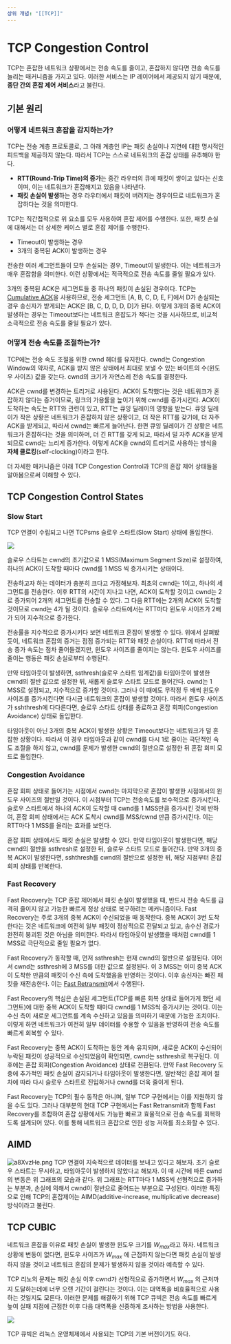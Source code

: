 ```yaml
---
상위 개념: "[[TCP]]"
---
```

# TCP Congestion Control
TCP는 혼잡한 네트워크 상황에서는 전송 속도를 줄이고, 혼잡하지 않다면 전송 속도를 늘리는 매커니즘을 가지고 있다. 이러한 서비스는 IP 레이어에서 제공되지 않기 때문에, **종단 간의 혼잡 제어 서비스**라고 불린다.

## 기본 원리

### 어떻게 네트워크 혼잡을 감지하는가?
TCP는 전송 계층 프로토콜로, 그 아래 계층인 IP는 패킷 손실이나 지연에 대한 명시적인 피드백을 제공하지 않는다. 따라서 TCP는 스스로 네트워크의 혼잡 상태를 유추해야 한다.

* **RTT(Round-Trip Time)의 증가**는 중간 라우터의 큐에 패킷이 쌓이고 있다는 신호이며, 이는 네트워크가 혼잡해지고 있음을 나타낸다.
* **패킷 손실이 발생**하는 경우 라우터에서 패킷이 버려지는 경우이므로 네트워크가 혼잡하다는 것을 의미한다.

TCP는 직간접적으로 위 요소를 모두 사용하여 혼잡 제어를 수행한다. 또한, 패킷 손실에 대해서는 더 상세한 케이스 별로 혼잡 제어를 수행한다.

* Timeout이 발생하는 경우
* 3개의 중복된 ACK이 발생하는 경우

전송한 여러 세그먼트들이 모두 손실되는 경우, Timeout이 발생한다. 이는 네트워크가 매우 혼잡함을 의미한다. 이런 상황에서는 적극적으로 전송 속도를 줄일 필요가 있다.

3개의 중복된 ACK은 세그먼트들 중 하나의 패킷이 손실된 경우이다. TCP는 [Cumulative ACK](../../../reliable%20transmission/Cumulative%20ACK.md)을 사용하므로, 전송 세그먼트 \[A, B, C, D, E, F]에서 D가 손실되는 경우 송신자가 받게되는 ACK은 \[B, C, D, D, D, D]가 된다. 이렇게 3개의 중복 ACK이 발생하는 경우는 Timeout보다는 네트워크 혼잡도가 적다는 것을 시사하므로, 비교적 소극적으로 전송 속도를 줄일 필요가 있다.

### 어떻게 전송 속도를 조절하는가?
TCP에는 전송 속도 조절을 위한 cwnd 헤더를 유지한다. cwnd는 Congestion Window의 약자로, ACK을 받지 않은 상태에서 최대로 보낼 수 있는 바이트의 수(윈도우 사이즈) 값을 갖는다. cwnd의 크기가 자연스레 전송 속도를 결정한다.

ACK은 cwnd를 변경하는 트리거로 사용된다. ACK이 도착했다는 것은 네트워크가 혼잡하지 않다는 증거이므로, 링크의 가용률을 높이기 위해 cwnd를 증가시킨다. ACK이 도착하는 속도는 RTT와 관련이 있고, RTT는 큐잉 딜레이의 영향을 받는다. 큐잉 딜레이가 작은 상황은 네트워크가 혼잡하지 않은 상황이고, 더 작은 RTT를 갖기에, 더 자주 ACK을 받게되고, 따라서 cwnd는 빠르게 늘어난다. 한편 큐잉 딜레이가 긴 상황은 네트워크가 혼잡하다는 것을 의미하며, 더 긴 RTT를 갖게 되고, 따라서 덜 자주 ACK을 받게되므로 cwnd는 느리게 증가한다. 이렇게 ACK을 cwnd의 트리거로 사용하는 방식을 **자체 클로킹**(self-clocking)이라고 한다.

더 자세한 매커니즘은 아래 TCP Congestion Control과 TCP의 혼잡 제어 상태들을 알아봄으로써 이해할 수 있다.

## TCP Congestion Control States
### Slow Start
TCP 연결이 수립되고 나면 TCPsms 슬로우 스타트(Slow Start) 상태에 돌입한다.

![](https://i.imgur.com/ZRXUPtW.png)

슬로우 스타트는 cwnd의 초기값으로 1 MSS(Maximum Segment Size)로 설정하여, 하나의 ACK이 도착할 때마다 cwnd를 1 MSS 씩 증가시키는 상태이다.

전송하고자 하는 데이터가 충분히 크다고 가정해보자. 최초의 cwnd는 1이고, 하나의 세그먼트를 전송한다. 이후 RTT의 시간이 지나고 나면, ACK이 도착할 것이고 cwnd는 2로 증가되어 2개의 세그먼트를 전송할 수 있다. 그 다음 RTT에는 2개의 ACK이 도착할 것이므로 cwnd는 4가 될 것이다. 슬로우 스타트에서는 RTT마다 윈도우 사이즈가 2배가 되어 지수적으로 증가한다.

전송률을 지수적으로 증가시키다 보면 네트워크 혼잡이 발생할 수 있다. 위에서 살펴봤듯이, 네트워크 혼잡의 증거는 점점 증가되는 RTT와 패킷 손실이다. RTT에 따라서 전송 증가 속도는 점차 줄어들겠지만, 윈도우 사이즈를 줄이지는 않는다. 윈도우 사이즈를 줄이는 행동은 패킷 손실로부터 수행된다.

만약 타임아웃이 발생하면, ssthresh(슬로우 스타트 임계값)을 타임아웃이 발생한 cwnd의 절반 값으로 설정한 뒤, 새롭게 슬로우 스타트 모드로 들어간다. cwnd는 1 MSS로 설정되고, 지수적으로 증가할 것이다. 그러나 이 때에도 무작정 두 배씩 윈도우 사이즈를 증가시킨다면 다시금 네트워크의 혼잡이 발생할 것이다. 따라서 윈도우 사이즈가 sshthresh에 다다른다면, 슬로우 스타트 상태를 종료하고 혼잡 회피(Congestion Avoidance) 상태로 돌입한다.

타임아웃이 아닌 3개의 중복 ACK이 발생한 상황은 Timeout보다는 네트워크가 덜 혼잡한 상황이다. 따라서 이 경우 타임아웃과 같이 cwnd를 다시 1로 줄이는 극단적인 속도 조절을 하지 않고, cwnd를 문제가 발생한 cwnd의 절반으로 설정한 뒤 혼잡 회피 모드로 돌입한다.

### Congestion Avoidance
혼잡 회피 상태로 들어가는 시점에서 cwnd는 마지막으로 혼잡이 발생한 시점에서의 윈도우 사이즈의 절반일 것이다. 이 시점부터 TCP는 전송속도를 보수적으로 증가시킨다. 슬로우 스타트에서 하나의 ACK이 도착할 때 cwnd를 1 MSS만큼 증가시킨 것에 반하여, 혼잡 회피 상태에서는 ACK 도착시 cwnd를 MSS/cwnd 만큼 증가시킨다. 이는 RTT마다 1 MSS를 올리는 효과를 보인다.

혼잡 회피 상태에서도 패킷 손실은 발생할 수 있다. 만약 타임아웃이 발생한다면, 해당 cwnd의 절반을 ssthresh로 설정한 뒤, 슬로우 스타트 모드로 들어간다. 만약 3개의 중복 ACK이 발생한다면, sshthresh를 cwnd의 절반으로 설정한 뒤, 해당 지점부터 혼잡 회피 상태를 반복한다.

### Fast Recovery
Fast Recovery는 TCP 혼잡 제어에서 패킷 손실이 발생했을 때, 반드시 전송 속도를 급격히 줄이지 않고 가능한 빠르게 정상 상태로 복구하려는 메커니즘이다. Fast Recovery는 주로 3개의 중복 ACK이 수신되었을 때 동작한다. 중복 ACK이 3번 도착한다는 것은 네트워크에 여전히 일부 패킷이 정상적으로 전달되고 있고, 송수신 경로가 완전히 붕괴된 것은 아님을 의미한다. 따라서 타임아웃이 발생했을 때처럼 cwnd를 1 MSS로 극단적으로 줄일 필요가 없다.

Fast Recovery가 동작할 때, 먼저 ssthresh는 현재 cwnd의 절반으로 설정된다. 이어서 cwnd는 ssthresh에 3 MSS를 더한 값으로 설정된다. 이 3 MSS는 이미 중복 ACK이 도착한 만큼의 패킷이 수신 측에 도착했음을 반영하는 것이다. 이후 송신자는 빠진 패킷을 재전송한다. 이는 [Fast Retransmit](Fast%20Retransmission)에서 수행된다.

Fast Recovery의 핵심은 손실된 세그먼트(TCP를 빠른 회복 상태로 들어가게 했던 세그먼트)에 대한 중복 ACK이 도착할 때마다 cwnd를 1 MSS씩 증가시키는 것이다. 이는 수신 측이 새로운 세그먼트를 계속 수신하고 있음을 의미하기 때문에 가능한 조치이다. 이렇게 하면 네트워크가 여전히 일부 데이터를 수용할 수 있음을 반영하여 전송 속도를 빠르게 회복할 수 있다.

Fast Recovery는 중복 ACK이 도착하는 동안 계속 유지되며, 새로운 ACK이 수신되어 누락된 패킷이 성공적으로 수신되었음이 확인되면, cwnd는 ssthresh로 복구된다. 이후에는 혼잡 회피(Congestion Avoidance) 상태로 전환된다. 만약 Fast Recovery 도중에 추가적인 패킷 손실이 감지되거나 타임아웃이 발생한다면, 일반적인 혼잡 제어 절차에 따라 다시 슬로우 스타트로 진입하거나 cwnd를 더욱 줄이게 된다.

Fast Recovery는 TCP의 필수 동작은 아니며, 일부 TCP 구현에서는 이를 지원하지 않을 수도 있다. 그러나 대부분의 현대 TCP 구현에서는 Fast Retransmit과 함께 Fast Recovery를 조합하여 혼잡 상황에서도 가능한 빠르고 효율적으로 전송 속도를 회복하도록 설계되어 있다. 이를 통해 네트워크 혼잡으로 인한 성능 저하를 최소화할 수 있다.


## AIMD
![a8XvzHe.png](https://i.imgur.com/a8XvzHe.png)
TCP 연결이 지속적으로 데이터를 보내고 있다고 해보자. 초기 슬로우 스타트는 무시하고, 타임아웃이 발생하지 않았다고 해보자. 이 때 시간에 따른 cwnd의 변동은 위 그래프의 모습과 같다. 위 그래프는 RTT마다 1 MSS씩 선형적으로 증가하는 부분과, 손실에 의해서 cwnd이 절반으로 줄어드는 부분으로 구성된다. 이러한 특징으로 인해 TCP의 혼잡제어는 AIMD(additive-increase, multiplicative decrease) 방식이라고 불린다.

## TCP CUBIC
네트워크 혼잡을 이유로 패킷 손실이 발생한 윈도우 크기를 $W_{max}$라고 하자. 네트워크 상황에 변동이 없다면, 윈도우 사이즈가 $W_{max}$ 에 근접하지 않는다면 패킷 손실이 발생하지 않을 것이고 네트워크 혼잡의 문제가 발생하지 않을 것이라 예측할 수 있다.

TCP 리노의 문제는 패킷 손실 이후 cwnd가 선형적으로 증가하면서 $W_{max}$ 의 근처까지 도달하는데에 너무 오랜 기간이 걸린다는 것이다. 이는 대역폭을 비효율적으로 사용하는 것일지도 모른다. 이러한 문제를 해결하기 위해 TCP 큐빅은 전송 속도를 빠르게 높여 실패 지점에 근접한 이후 다음 대역폭을 신중하게 조사하는 방법을 사용한다.

![](https://i.imgur.com/zyWwKtQ.png)

TCP 큐빅은 리눅스 운영체제에서 사용되는 TCP의 기본 버전이기도 하다.



